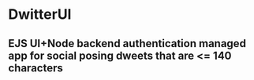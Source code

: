# DwitterUI
## EJS UI+Node backend authentication managed app for social posing dweets that are <= 140 characters
